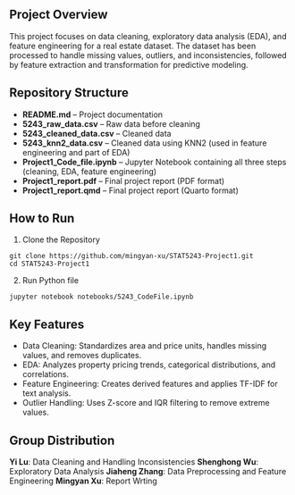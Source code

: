 ## Project Overview
This project focuses on data cleaning, exploratory data analysis (EDA), and feature engineering for a real estate dataset. The dataset has been processed to handle missing values, outliers, and inconsistencies, followed by feature extraction and transformation for predictive modeling.

## Repository Structure
- **README.md** – Project documentation  
- **5243_raw_data.csv** – Raw data before cleaning  
- **5243_cleaned_data.csv** – Cleaned data  
- **5243_knn2_data.csv** – Cleaned data using KNN2 (used in feature engineering and part of EDA)  
- **Project1_Code_file.ipynb** – Jupyter Notebook containing all three steps (cleaning, EDA, feature engineering)  
- **Project1_report.pdf** – Final project report (PDF format)  
- **Project1_report.qmd** – Final project report (Quarto format)  

## How to Run

1. Clone the Repository
```{python} 
git clone https://github.com/mingyan-xu/STAT5243-Project1.git  
cd STAT5243-Project1
```

2. Run Python file
```{python} 
jupyter notebook notebooks/5243_CodeFile.ipynb
```


## Key Features
- Data Cleaning: Standardizes area and price units, handles missing values, and removes duplicates.  
- EDA: Analyzes property pricing trends, categorical distributions, and correlations.  
- Feature Engineering: Creates derived features and applies TF-IDF for text analysis.  
- Outlier Handling: Uses Z-score and IQR filtering to remove extreme values.

## Group Distribution
**Yi Lu**: Data Cleaning and Handling Inconsistencies
**Shenghong Wu**: Exploratory Data Analysis
**Jiaheng Zhang**: Data Preprocessing and Feature Engineering
**Mingyan Xu**: Report Wrting


